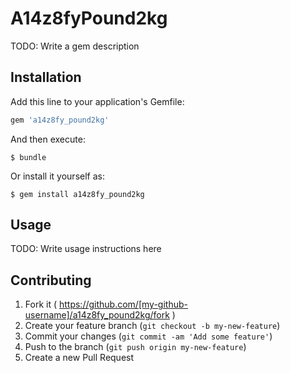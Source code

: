 # A14z8fyPound2kg

TODO: Write a gem description

## Installation

Add this line to your application's Gemfile:

```ruby
gem 'a14z8fy_pound2kg'
```

And then execute:

    $ bundle

Or install it yourself as:

    $ gem install a14z8fy_pound2kg

## Usage

TODO: Write usage instructions here

## Contributing

1. Fork it ( https://github.com/[my-github-username]/a14z8fy_pound2kg/fork )
2. Create your feature branch (`git checkout -b my-new-feature`)
3. Commit your changes (`git commit -am 'Add some feature'`)
4. Push to the branch (`git push origin my-new-feature`)
5. Create a new Pull Request
